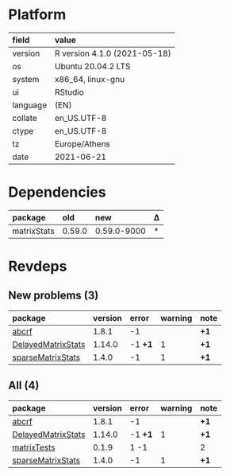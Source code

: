 # Platform

|field    |value                        |
|:--------|:----------------------------|
|version  |R version 4.1.0 (2021-05-18) |
|os       |Ubuntu 20.04.2 LTS           |
|system   |x86_64, linux-gnu            |
|ui       |RStudio                      |
|language |(EN)                         |
|collate  |en_US.UTF-8                  |
|ctype    |en_US.UTF-8                  |
|tz       |Europe/Athens                |
|date     |2021-06-21                   |

# Dependencies

|package     |old    |new         |Δ  |
|:-----------|:------|:-----------|:--|
|matrixStats |0.59.0 |0.59.0-9000 |*  |

# Revdeps

## New problems (3)

|package                                              |version |error     |warning |note   |
|:----------------------------------------------------|:-------|:---------|:-------|:------|
|[abcrf](problems.md#abcrf)                           |1.8.1   |-1        |        |__+1__ |
|[DelayedMatrixStats](problems.md#delayedmatrixstats) |1.14.0  |-1 __+1__ |1       |__+1__ |
|[sparseMatrixStats](problems.md#sparsematrixstats)   |1.4.0   |-1        |1       |__+1__ |

## All (4)

|package                                              |version |error     |warning |note   |
|:----------------------------------------------------|:-------|:---------|:-------|:------|
|[abcrf](problems.md#abcrf)                           |1.8.1   |-1        |        |__+1__ |
|[DelayedMatrixStats](problems.md#delayedmatrixstats) |1.14.0  |-1 __+1__ |1       |__+1__ |
|[matrixTests](problems.md#matrixtests)               |0.1.9   |1 -1      |        |2      |
|[sparseMatrixStats](problems.md#sparsematrixstats)   |1.4.0   |-1        |1       |__+1__ |

